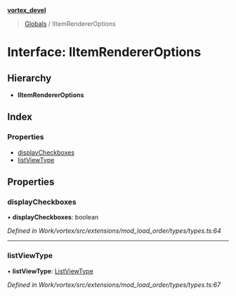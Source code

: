 **[vortex_devel](../README.md)**

> [Globals](../globals.md) / IItemRendererOptions

# Interface: IItemRendererOptions

## Hierarchy

* **IItemRendererOptions**

## Index

### Properties

* [displayCheckboxes](iitemrendereroptions.md#displaycheckboxes)
* [listViewType](iitemrendereroptions.md#listviewtype)

## Properties

### displayCheckboxes

•  **displayCheckboxes**: boolean

*Defined in Work/vortex/src/extensions/mod_load_order/types/types.ts:64*

___

### listViewType

•  **listViewType**: [ListViewType](../globals.md#listviewtype)

*Defined in Work/vortex/src/extensions/mod_load_order/types/types.ts:67*
